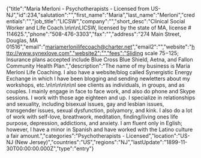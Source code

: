 {"title":"Maria Merloni - Psychotherapists - Licensed from US-NJ","id":234,"salutation":"","first_name":"Maria","last_name":"Merloni","credentials":"","job_title":"LICSW","company":"","short_desc":"Clinical Social Worker and Life Coach.\n\n\nLICSW, licensed by the state of MA, license # 114625.","phone":"508-476-3303","fax":"","address":"274 Main Street, Douglas, MA 01516","email":"mariamerlonilifecoach@charter.net","email2":"","website":"http://www.synexlove.com","website2":"","fees":"Sliding scale $75-$125; Insurance plans accepted include Blue Cross Blue Shield, Aetna, and Fallon Community Health Plan.","description":"The name of my business is Maria Merloni Life Coaching.  I also have a website/blog called Synergistic Energy Exchange in which I have been blogging and sending newletters about my workshops, etc.\n\n\n\n\n\nI see clients as individuals, in groups, and as couples.  I mainly engage in face to face work, and also do phone and Skype sessions.  I work with those age eighteen and up.  I specialize in relationships and sexuality, including bisexual issues, gay and lesbian issues, transgender issues, sexual dysfunction, polyamory, and kink.  I also do a lot of work with self-love, breathwork, meditation, finding/living ones life purpose, depression, addictions, and anxiety.  I am fluent only in Eglish; however, I have a minor in Spanish and have worked with the Latino culture a fair amount.","categories":"Psychotherapists - Licensed","location":"US-NJ (New Jersey)","countries":"US","regions":"NJ","lastUpdate":"1899-11-30T00:00:00.000Z","type":"entry"}
